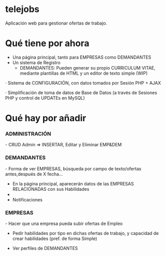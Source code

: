 # telejobs
Aplicación web para gestionar ofertas de trabajo.

# Qué tiene por ahora
- Una página principal, tanto para EMPRESAS como DEMANDANTES
- Un sistema de Registro
  - DEMANDANTES:
Pueden generar su propio CURRICULUM VITAE, mediante plantillas de HTML y un editor de texto simple (WIP)

· Sistema de CONFIGURACIÓN, con datos tomados por Sesión PHP + AJAX

· Simplificación de toma de datos de Base de Datos (a través de Sesiones PHP y control de UPDATEs en MySQL)

# Qué hay por añadir
<h3>ADMINISTRACIÓN</h3>
- CRUD Admin => INSERTAR, Editar y Eliminar EMP&DEM

<h3>DEMANDANTES</h3>
- Forma de ver EMPRESAS, búsqueda por campo de texto/ofertas antes,después de X fecha...

- En la página principal, aparecerán datos de las EMPRESAS RELACIONADAS con sus Habilidades
- 
- Notificaciones

<h3>EMPRESAS</h3>
- Hacer que una empresa pueda subir ofertas de Empleo

- Pedir habilidades por tipo en dichas ofertas de trabajo, y capacidad de crear habilidades (pref. de forma Simple)

- Ver perfiles de DEMANDANTES 
